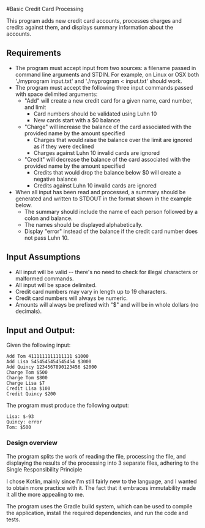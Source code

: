 #Basic Credit Card Processing


This program adds new credit card accounts, processes charges and credits
against them, and displays summary information about the accounts.

## Requirements

- The program must accept input from two sources: a filename passed in
command line arguments and STDIN. For example, on Linux or OSX both
'./myprogram input.txt' and './myprogram < input.txt' should work.
- The program must accept the following three input commands passed with space delimited
arguments:
  - "Add" will create a new credit card for a given name, card number, and limit
    - Card numbers should be validated using Luhn 10
    - New cards start with a $0 balance
  - "Charge" will increase the balance of the card associated with the provided
name by the amount specified
    - Charges that would raise the balance over the limit are ignored as if they
were declined
    - Charges against Luhn 10 invalid cards are ignored
  - "Credit" will decrease the balance of the card associated with the provided
name by the amount specified
    - Credits that would drop the balance below $0 will create a negative balance
    - Credits against Luhn 10 invalid cards are ignored
- When all input has been read and processed, a summary should be generated and
written to STDOUT in the format shown in the example below.
  - The summary should include the name of each person followed by a colon and
balance.
  - The names should be displayed alphabetically.
  - Display "error" instead of the balance if the credit card number does not pass
Luhn 10.

## Input Assumptions

- All input will be valid -- there's no need to check for illegal characters
or malformed commands.
- All input will be space delimited.
- Credit card numbers may vary in length up to 19 characters.
- Credit card numbers will always be numeric.
- Amounts will always be prefixed with "$" and will be in whole dollars (no
decimals).

## Input and Output:

Given the following input:

```
Add Tom 4111111111111111 $1000
Add Lisa 5454545454545454 $3000
Add Quincy 1234567890123456 $2000
Charge Tom $500
Charge Tom $800
Charge Lisa $7
Credit Lisa $100
Credit Quincy $200
```

The program must produce the following output:

```
Lisa: $-93
Quincy: error
Tom: $500
```

### Design overview

The program splits the work of reading the file, processing the file, and displaying the results of the processing into 3 separate files, adhering to the Single Responsibility Principle

I chose Kotlin, mainly since I'm still fairly new to the language, and I wanted to obtain more practice with it. The fact that it embraces immutability made it all the more appealing to me.

The program uses the Gradle build system, which can be used to compile the application, install the required dependencies, and run the code and tests.

